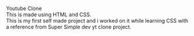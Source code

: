 Youtube Clone 
<br>
This is made using HTML and CSS.
<br>
This is my first self made project and i worked on it while learning CSS with a reference from Super Simple dev yt clone project.